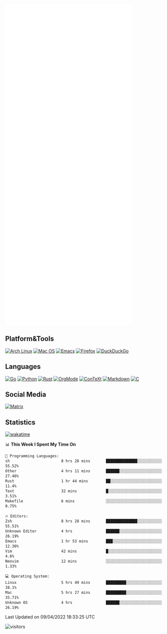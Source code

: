 ![Metrics](https://github.com/SteamedFish/SteamedFish/blob/master/github-metrics.svg)

## Platform&Tools

[![Arch Linux](https://img.shields.io/badge/ArchLinux-1793D1?logo=arch-linux&logoColor=fff&style=flat-square)](https://archlinux.org/)
[![Mac OS](https://img.shields.io/badge/MacOS-000000?style=flat-square&logo=macos&logoColor=F0F0F0)](https://www.apple.com/macos/)
[![Emacs](https://img.shields.io/badge/Emacs-%237F5AB6.svg?&style=flat-square&logo=gnu-emacs&logoColor=white)](https://www.gnu.org/software/emacs/)
[![Firefox](https://img.shields.io/badge/Firefox-FF7139?style=flat-square&logo=Firefox-Browser&logoColor=white)](https://firefox.com/)
[![DuckDuckGo](https://img.shields.io/badge/DuckDuckGo-DE5833?style=flat-square&logo=DuckDuckGo&logoColor=white)](https://duckduckgo.com/)

## Languages

[![Go](https://img.shields.io/badge/Golang-%2300ADD8.svg?style=flat-square&logo=go&logoColor=white)](https://golang.org/)
[![Python](https://img.shields.io/badge/Python-3670A0?style=flat-square&logo=python&logoColor=ffdd54)](https://www.python.org/)
[![Rust](https://img.shields.io/badge/Rust-%23000000.svg?style=flat-square&logo=rust&logoColor=white)](https://www.rust-lang.org/)
[![OrgMode](https://img.shields.io/badge/OrgMode-%23000000.svg?style=flat-square&logo=org&logoColor=white)](https://orgmode.org/)
[![ConTeXt](https://img.shields.io/badge/ConTeXt-%23008080.svg?style=flat-square&logo=latex&logoColor=white)](https://contextgarden.net/)
[![Markdown](https://img.shields.io/badge/MarkDown-%23000000.svg?style=flat-square&logo=markdown&logoColor=white)](https://daringfireball.net/projects/markdown/)
[![C](https://img.shields.io/badge/C-%2300599C.svg?style=flat-square&logo=c&logoColor=white)](https://www.iso.org/standard/74528.html)

## Social Media

[![Matrix](https://img.shields.io/badge/SteamedFish-2CA5E0?style=social&logo=matrix&logoColor=black)](https://matrix.to/#/@i:steamedfish.org)

## Statistics
[![wakatime](https://wakatime.com/badge/user/168280d6-fcf2-4b4f-ad3a-dc4612f35b38.svg)](https://wakatime.com/@168280d6-fcf2-4b4f-ad3a-dc4612f35b38)

<!--START_SECTION:waka-->
📊 **This Week I Spent My Time On** 

```text
💬 Programming Languages: 
sh                       8 hrs 28 mins       ██████████████░░░░░░░░░░░   55.52% 
Other                    4 hrs 11 mins       ██████░░░░░░░░░░░░░░░░░░░   27.46% 
Rust                     1 hr 44 mins        ██░░░░░░░░░░░░░░░░░░░░░░░   11.4% 
Text                     32 mins             █░░░░░░░░░░░░░░░░░░░░░░░░   3.51% 
Makefile                 6 mins              ░░░░░░░░░░░░░░░░░░░░░░░░░   0.75%

🔥 Editors: 
Zsh                      8 hrs 28 mins       ██████████████░░░░░░░░░░░   55.51% 
Unknown Editor           4 hrs               ██████░░░░░░░░░░░░░░░░░░░   26.19% 
Emacs                    1 hr 53 mins        ███░░░░░░░░░░░░░░░░░░░░░░   12.36% 
Vim                      42 mins             █░░░░░░░░░░░░░░░░░░░░░░░░   4.6% 
Neovim                   12 mins             ░░░░░░░░░░░░░░░░░░░░░░░░░   1.33%

💻 Operating System: 
Linux                    5 hrs 49 mins       █████████░░░░░░░░░░░░░░░░   38.1% 
Mac                      5 hrs 27 mins       █████████░░░░░░░░░░░░░░░░   35.71% 
Unknown OS               4 hrs               ██████░░░░░░░░░░░░░░░░░░░   26.19%

```


 Last Updated on 09/04/2022 18:33:25 UTC
<!--END_SECTION:waka-->

![visitors](https://visitor-badge.laobi.icu/badge?page_id=SteamedFish.SteamedFish)
